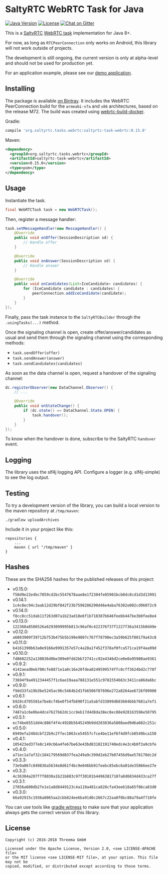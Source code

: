 # SaltyRTC WebRTC Task for Java

[![Java Version](https://img.shields.io/badge/java-8%2B-orange.svg)](https://github.com/saltyrtc/saltyrtc-client-java)
[![License](https://img.shields.io/badge/license-MIT%20%2F%20Apache%202.0-blue.svg)](https://github.com/saltyrtc/saltyrtc-client-java)
[![Chat on Gitter](https://badges.gitter.im/saltyrtc/Lobby.svg)](https://gitter.im/saltyrtc/Lobby)

This is a [SaltyRTC](https://github.com/saltyrtc/saltyrtc-meta) [WebRTC
task](https://github.com/saltyrtc/saltyrtc-meta/blob/master/Task-WebRTC.md)
implementation for Java 8+.

For now, as long as `RTCPeerConnection` only works on Android, this library
will not work outside of projects.

The development is still ongoing, the current version is only at alpha-level
and should not be used for production yet.

For an application example, please see our [demo
application](https://github.com/saltyrtc/saltyrtc-demo).


## Installing

The package is available [on
Bintray](https://bintray.com/saltyrtc/maven/saltyrtc-client/). It includes the
WebRTC PeerConnection build for the `armeabi-v7a` and `x86` architectures,
based on the release M72. The build was created using
[webrtc-build-docker](https://github.com/threema-ch/webrtc-build-docker).

Gradle:

```groovy
compile 'org.saltyrtc.tasks.webrtc:saltyrtc-task-webrtc:0.15.0'
```

Maven:

```xml
<dependency>
  <groupId>org.saltyrtc.tasks.webrtc</groupId>
  <artifactId>saltyrtc-task-webrtc</artifactId>
  <version>0.15.0</version>
  <type>pom</type>
</dependency>
```


## Usage

Instantiate the task.

```java
final WebRTCTask task = new WebRTCTask();
```

Then, register a message handler:

```java
task.setMessageHandler(new MessageHandler() {
    @Override
    public void onOffer(SessionDescription sd) {
        // Handle offer
    }

    @Override
    public void onAnswer(SessionDescription sd) {
        // Handle answer
    }

    @Override
    public void onCandidates(List<IceCandidate> candidates) {
        for (IceCandidate candidate : candidates) {
            peerConnection.addIceCandidate(candidate);
        }
    }
});
```

Finally, pass the task instance to the `SaltyRTCBuilder` through the
`.usingTasks(...)` method.

Once the signaling channel is open, create offer/answer/candidates as usual and
send them through the signaling channel using the corresponding methods:

- `task.sendOffer(offer)`
- `task.sendAnswer(answer)`
- `task.sendCandidates(candidates)`

As soon as the data channel is open, request a handover of the signaling channel:

```java
dc.registerObserver(new DataChannel.Observer() {
    // ...

    @Override
    public void onStateChange() {
        if (dc.state() == DataChannel.State.OPEN) {
            task.handover();
        }
    }
});
```

To know when the handover is done, subscribe to the SaltyRTC `handover` event.


## Logging

The library uses the slf4j logging API. Configure a logger (e.g. slf4j-simple)
to see the log output.


## Testing

To try a development version of the library, you can build a local version to
the maven repository at `/tmp/maven`:

    ./gradlew uploadArchives

Include it in your project like this:

    repositories {
        ...
        maven { url "/tmp/maven" }
    }


## Hashes

These are the SHA256 hashes for the published releases of this project:

- v0.15.0: `f50d9e22e4bc7059cd2bc5547678aae8e1f2304fe05901bcb0dc0cd1d3d13991`
- v0.14.1: `1c4c8ec94c3aab12d29bf842f23b7598286290d46e4aba76302e002cd96072c9`
- v0.14.0: `f8cc8cc51dab11f263d07a1b23ad18e6f1b718387b646feebb447be3b0fee8e4`
- v0.13.0: `122360a8586526a6293099995b813c96af0c422376f37f1227f36a3415b0d49e`
- v0.12.0: `a6803909f39712b753b475b5b199e9807c767f78790ec3a59b625f80179a43c8`
- v0.11.0: `b4161390b63a0e9166e9991357e57c4a28a1f452f378af0fca571ca19f4aa99d`
- v0.10.0: `fd8602252a130836d0be309e0fdd2bb72741cc92e4346d2ce0e0a95980ae9361`
- v0.9.2: `4142aead0eb700cfe8871e1a0c16e20fdea0249599574ffc0cff3624bd2c778f`
- v0.9.1: `73694f9a4912344457f1c6ae19aaa788131e551c9781554663c3411ce86da6bc`
- v0.9.0: `f9dd33fa19b3be5245ac96c5464b2d1fb6506f87696e272a8264ae6726f09900`
- v0.6.1: `b928cd705501e7be8cf4be0f54fb890f21a5abfd33899d603604bbb7681a7ef1`
- v0.6.0: `7487a1c6e0be4dce7627b62dc1cc9eb17d4d8da38ec8ec88e928163596e50795`
- v0.5.1: `ec74be6551dd4c886f4f4c4928b5645249b9dd203836a5808aed9d6a602c251c`
- v0.5.0: `6949efa248dcbf22b9c2ffec1063ce54557cfce4be11ef6f4d9fcb0549bca150`
- v0.4.1: `105423ed377e8c149cb6a4fe67be63e43bd83102191740edc4e3c4b0f3a9cbfe`
- v0.4.0: `a71ec1a7af32c104179569d037fea249a9c399d2eb27b07456d9ae578170dc2d`
- v0.3.3: `73e9a067c849836a5634e8d61f4bc9e046bb91feebc85ebc6a01de35866ee27e`
- v0.3.2: `4c36304a207fff8030a1b21b883c97f30101b44963817107a8d6034d433ca27f`
- v0.3.1: `27856a600db2fe1e1a8d8449123c4a110a481ca828cfa43ee618a65f86ca83d0`
- v0.3.0: `66a92915c1936a8065aa2cbb824ee6ba91d0c2667c22aa0f0bc88a79a4f710fe`

You can use tools like [gradle
witness](https://github.com/WhisperSystems/gradle-witness) to make sure that
your application always gets the correct version of this library.


## License

    Copyright (c) 2016-2018 Threema GmbH

    Licensed under the Apache License, Version 2.0, <see LICENSE-APACHE file>
    or the MIT license <see LICENSE-MIT file>, at your option. This file may not be
    copied, modified, or distributed except according to those terms.
